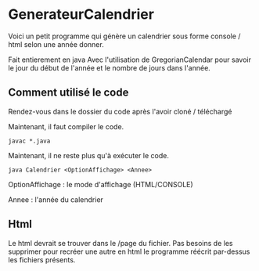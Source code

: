 # GenerateurCalendrier

Voici un petit programme qui génère un calendrier sous forme console / html selon une année donner.

Fait entierement en java
Avec l'utilisation de GregorianCalendar pour savoir le jour du début de l'année et le nombre de jours dans l'année.

## Comment utilisé le code

Rendez-vous dans le dossier du code après l'avoir cloné / téléchargé 

Maintenant, il faut compiler le code. 

```
javac *.java
```  
Maintenant, il ne reste plus qu'à exécuter le code.
```
java Calendrier <OptionAffichage> <Annee>
```
OptionAffichage : le mode d'affichage (HTML/CONSOLE)

Annee           : l'année du calendrier
  
## Html
 
Le html devrait se trouver dans le /page du fichier.
Pas besoins de les supprimer pour recréer une autre en html le programme réécrit par-dessus les fichiers présents.
